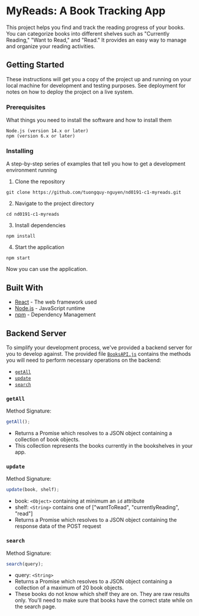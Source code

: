 # MyReads: A Book Tracking App

This project helps you find and track the reading progress of your books. You can categorize books into different shelves such as "Currently Reading," "Want to Read," and "Read." It provides an easy way to manage and organize your reading activities.

## Getting Started

These instructions will get you a copy of the project up and running on your local machine for development and testing purposes. See deployment for notes on how to deploy the project on a live system.

### Prerequisites

What things you need to install the software and how to install them

```
Node.js (version 14.x or later)
npm (version 6.x or later)
```

### Installing

A step-by-step series of examples that tell you how to get a development environment running

1. Clone the repository

```
git clone https://github.com/tuongquy-nguyen/nd0191-c1-myreads.git
```

2. Navigate to the project directory

```
cd nd0191-c1-myreads
```

3. Install dependencies

```
npm install
```

4. Start the application

```
npm start
```

Now you can use the application.

## Built With

- [React](https://reactjs.org/) - The web framework used
- [Node.js](https://nodejs.org/) - JavaScript runtime
- [npm](https://www.npmjs.com/) - Dependency Management

## Backend Server

To simplify your development process, we've provided a backend server for you to develop against. The provided file [`BooksAPI.js`](src/BooksAPI.js) contains the methods you will need to perform necessary operations on the backend:

- [`getAll`](#getall)
- [`update`](#update)
- [`search`](#search)

### `getAll`

Method Signature:

```js
getAll();
```

- Returns a Promise which resolves to a JSON object containing a collection of book objects.
- This collection represents the books currently in the bookshelves in your app.

### `update`

Method Signature:

```js
update(book, shelf);
```

- book: `<Object>` containing at minimum an `id` attribute
- shelf: `<String>` contains one of ["wantToRead", "currentlyReading", "read"]
- Returns a Promise which resolves to a JSON object containing the response data of the POST request

### `search`

Method Signature:

```js
search(query);
```

- query: `<String>`
- Returns a Promise which resolves to a JSON object containing a collection of a maximum of 20 book objects.
- These books do not know which shelf they are on. They are raw results only. You'll need to make sure that books have the correct state while on the search page.
